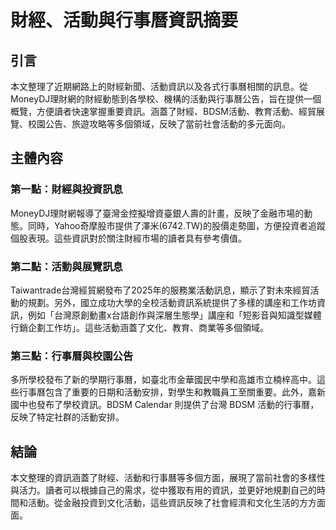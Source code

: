 # 財經、活動與行事曆資訊摘要

## 引言

本文整理了近期網路上的財經新聞、活動資訊以及各式行事曆相關的訊息。從MoneyDJ理財網的財經動態到各學校、機構的活動與行事曆公告，旨在提供一個概覽，方便讀者快速掌握重要資訊。涵蓋了財經、BDSM活動、教育活動、經貿展覽、校園公告、旅遊攻略等多個領域，反映了當前社會活動的多元面向。

## 主體內容

### 第一點：財經與投資訊息

MoneyDJ理財網報導了臺灣金控擬增資臺銀人壽的計畫，反映了金融市場的動態。同時，Yahoo奇摩股市提供了澤米(6742.TW)的股價走勢圖，方便投資者追蹤個股表現。這些資訊對於關注財經市場的讀者具有參考價值。

### 第二點：活動與展覽訊息

Taiwantrade台灣經貿網發布了2025年的服務業活動訊息，顯示了對未來經貿活動的規劃。另外，國立成功大學的全校活動資訊系統提供了多樣的講座和工作坊資訊，例如「台灣原創動畫x台語創作與深層生態學」講座和「短影音與知識型媒體行銷企劃工作坊」。這些活動涵蓋了文化、教育、商業等多個領域。

### 第三點：行事曆與校園公告

多所學校發布了新的學期行事曆，如臺北市金華國民中學和高雄市立楠梓高中。這些行事曆包含了重要的日期和活動安排，對學生和教職員工至關重要。此外，嘉新國中也發布了學校資訊。BDSM Calendar 則提供了台灣 BDSM 活動的行事曆，反映了特定社群的活動安排。

## 結論

本文整理的資訊涵蓋了財經、活動和行事曆等多個方面，展現了當前社會的多樣性與活力。讀者可以根據自己的需求，從中獲取有用的資訊，並更好地規劃自己的時間和活動。從金融投資到文化活動，這些資訊反映了社會經濟和文化生活的方方面面。
